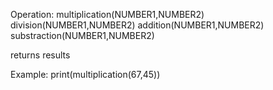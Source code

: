 Operation:
 multiplication(NUMBER1,NUMBER2)
 division(NUMBER1,NUMBER2)
 addition(NUMBER1,NUMBER2)
 substraction(NUMBER1,NUMBER2)

 returns results

 Example:
 print(multiplication(67,45))